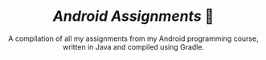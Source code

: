 <div align="center">
  
# _Android Assignments_ 🤖

 A compilation of all my assignments from my Android programming course, written in Java and compiled using Gradle.
  
 </div>

